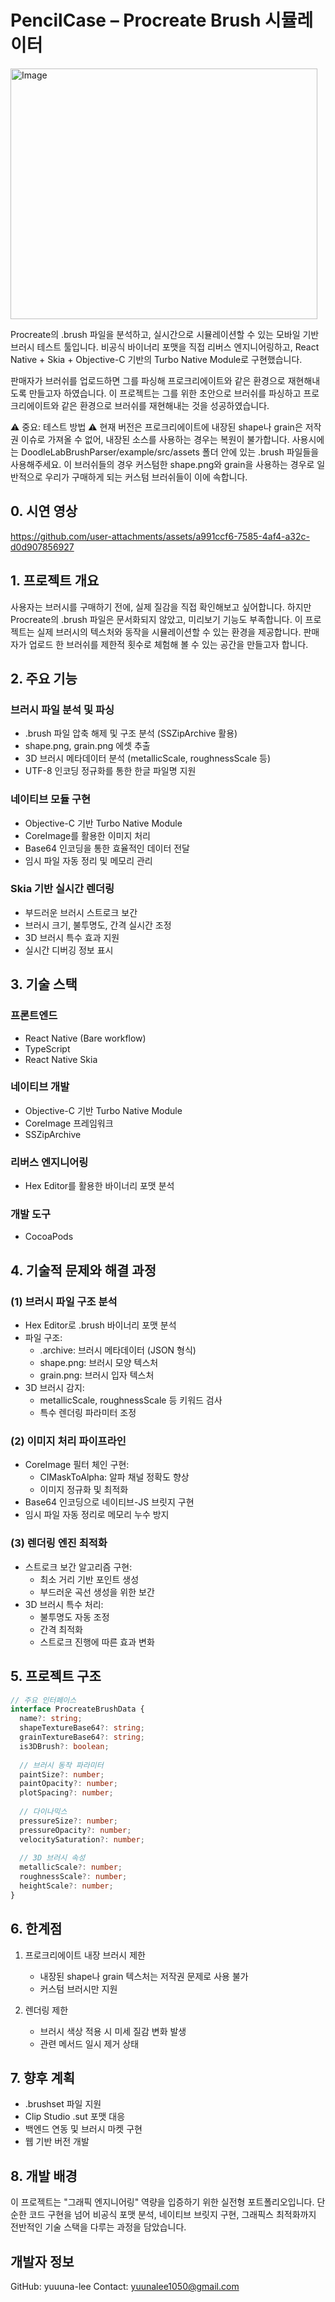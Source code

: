 # PencilCase – Procreate Brush 시뮬레이터

<img width="491" height="401" alt="Image" src="https://github.com/user-attachments/assets/1cc61470-589e-4573-8bd3-218dee7a2623" />


Procreate의 .brush 파일을 분석하고, 실시간으로 시뮬레이션할 수 있는 모바일 기반 브러시 테스트 툴입니다.
비공식 바이너리 포맷을 직접 리버스 엔지니어링하고, React Native + Skia + Objective-C 기반의 Turbo Native Module로 구현했습니다.

판매자가 브러쉬를 업로드하면 그를 파싱해 프로크리에이트와 같은 환경으로 재현해내도록 만들고자 하였습니다.
이 프로젝트는 그를 위한 초안으로 브러쉬를 파싱하고 프로크리에이트와 같은 환경으로 브러쉬를 재현해내는 것을 성공하였습니다.

⚠️ 중요: 테스트 방법 ⚠️
현재 버전은 프로크리에이트에 내장된 shape나 grain은 저작권 이슈로 가져올 수 없어, 내장된 소스를 사용하는 경우는 복원이 불가합니다.
사용시에는 DoodleLabBrushParser/example/src/assets 폴더 안에 있는 .brush 파일들을 사용해주세요.
이 브러쉬들의 경우 커스텀한 shape.png와 grain을 사용하는 경우로 일반적으로 우리가 구매하게 되는 커스텀 브러쉬들이 이에 속합니다.

## 0. 시연 영상
https://github.com/user-attachments/assets/a991ccf6-7585-4af4-a32c-d0d907856927


## 1. 프로젝트 개요

사용자는 브러시를 구매하기 전에, 실제 질감을 직접 확인해보고 싶어합니다.
하지만 Procreate의 .brush 파일은 문서화되지 않았고, 미리보기 기능도 부족합니다.
이 프로젝트는 실제 브러시의 텍스처와 동작을 시뮬레이션할 수 있는 환경을 제공합니다.
판매자가 업로드 한 브러쉬를 제한적 횟수로 체험해 볼 수 있는 공간을 만들고자 합니다.

## 2. 주요 기능

### 브러시 파일 분석 및 파싱
- .brush 파일 압축 해제 및 구조 분석 (SSZipArchive 활용)
- shape.png, grain.png 에셋 추출
- 3D 브러시 메타데이터 분석 (metallicScale, roughnessScale 등)
- UTF-8 인코딩 정규화를 통한 한글 파일명 지원

### 네이티브 모듈 구현
- Objective-C 기반 Turbo Native Module
- CoreImage를 활용한 이미지 처리
- Base64 인코딩을 통한 효율적인 데이터 전달
- 임시 파일 자동 정리 및 메모리 관리

### Skia 기반 실시간 렌더링
- 부드러운 브러시 스트로크 보간
- 브러시 크기, 불투명도, 간격 실시간 조정
- 3D 브러시 특수 효과 지원
- 실시간 디버깅 정보 표시

## 3. 기술 스택

### 프론트엔드
- React Native (Bare workflow)
- TypeScript
- React Native Skia

### 네이티브 개발
- Objective-C 기반 Turbo Native Module
- CoreImage 프레임워크
- SSZipArchive

### 리버스 엔지니어링
- Hex Editor를 활용한 바이너리 포맷 분석

### 개발 도구
- CocoaPods

## 4. 기술적 문제와 해결 과정

### (1) 브러시 파일 구조 분석
- Hex Editor로 .brush 바이너리 포맷 분석
- 파일 구조:
  - .archive: 브러시 메타데이터 (JSON 형식)
  - shape.png: 브러시 모양 텍스처
  - grain.png: 브러시 입자 텍스처
- 3D 브러시 감지:
  - metallicScale, roughnessScale 등 키워드 검사
  - 특수 렌더링 파라미터 조정

### (2) 이미지 처리 파이프라인
- CoreImage 필터 체인 구현:
  - CIMaskToAlpha: 알파 채널 정확도 향상
  - 이미지 정규화 및 최적화
- Base64 인코딩으로 네이티브-JS 브릿지 구현
- 임시 파일 자동 정리로 메모리 누수 방지

### (3) 렌더링 엔진 최적화
- 스트로크 보간 알고리즘 구현:
  - 최소 거리 기반 포인트 생성
  - 부드러운 곡선 생성을 위한 보간
- 3D 브러시 특수 처리:
  - 불투명도 자동 조정
  - 간격 최적화
  - 스트로크 진행에 따른 효과 변화

## 5. 프로젝트 구조

```typescript
// 주요 인터페이스
interface ProcreateBrushData {
  name?: string;
  shapeTextureBase64?: string;
  grainTextureBase64?: string;
  is3DBrush?: boolean;
  
  // 브러시 동작 파라미터
  paintSize?: number;
  paintOpacity?: number;
  plotSpacing?: number;
  
  // 다이나믹스
  pressureSize?: number;
  pressureOpacity?: number;
  velocitySaturation?: number;
  
  // 3D 브러시 속성
  metallicScale?: number;
  roughnessScale?: number;
  heightScale?: number;
}
```

## 6. 한계점

1. 프로크리에이트 내장 브러시 제한
   - 내장된 shape나 grain 텍스처는 저작권 문제로 사용 불가
   - 커스텀 브러시만 지원

2. 렌더링 제한
   - 브러시 색상 적용 시 미세 질감 변화 발생
   - 관련 메서드 일시 제거 상태
  

## 7. 향후 계획

- .brushset 파일 지원
- Clip Studio .sut 포맷 대응
- 백엔드 연동 및 브러시 마켓 구현
- 웹 기반 버전 개발

## 8. 개발 배경

이 프로젝트는 "그래픽 엔지니어링" 역량을 입증하기 위한 실전형 포트폴리오입니다.
단순한 코드 구현을 넘어 비공식 포맷 분석, 네이티브 브릿지 구현, 그래픽스 최적화까지
전반적인 기술 스택을 다루는 과정을 담았습니다.

## 개발자 정보

GitHub: yuuuna-lee
Contact: yuunalee1050@gmail.com
